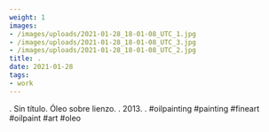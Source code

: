 ```yaml
---
weight: 1
images:
- /images/uploads/2021-01-28_18-01-08_UTC_1.jpg
- /images/uploads/2021-01-28_18-01-08_UTC_3.jpg
- /images/uploads/2021-01-28_18-01-08_UTC_2.jpg
title: .
date: 2021-01-28
tags:
- work
---
```


.
Sin título.
Óleo sobre lienzo.
.
2013.
.
#oilpainting #painting #fineart #oilpaint #art #oleo

